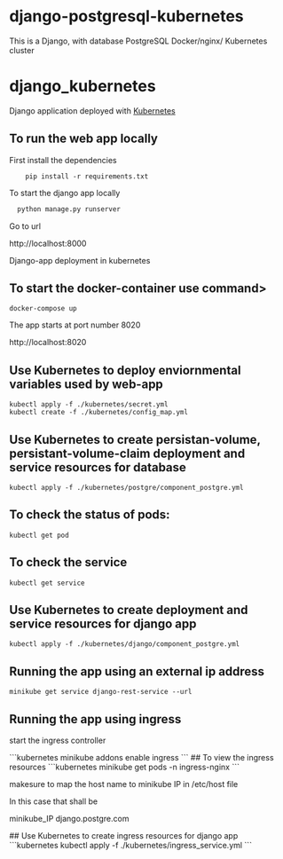 # django-postgresql-kubernetes
This is a Django, with database PostgreSQL Docker/nginx/ Kubernetes cluster
# django_kubernetes
Django application deployed with [Kubernetes](https://kubernetes.io)
## To run the web app locally
<p>First install the dependencies</p>

```
    pip install -r requirements.txt
```

<p> To start the django app locally </p>

```python
  python manage.py runserver
```
<p>Go to url</p>

http://localhost:8000
  
Django-app deployment in kubernetes
## To start the docker-container use command>
```docker
docker-compose up
```
<p>The app starts at port number 8020</p>

http://localhost:8020

## Use Kubernetes to deploy enviornmental variables used by web-app
```kubernetes
kubectl apply -f ./kubernetes/secret.yml
kubectl create -f ./kubernetes/config_map.yml
```
## Use Kubernetes to create persistan-volume, persistant-volume-claim deployment and service resources for database
```kubernetes
kubectl apply -f ./kubernetes/postgre/component_postgre.yml
```

## To check the status of pods:
```kubernetes
kubectl get pod
```
## To check the service
```kubernetes
kubectl get service
```
## Use Kubernetes to create deployment and service resources for django app
```kubernetes
kubectl apply -f ./kubernetes/django/component_postgre.yml
```
## Running the app using an external ip address
```kubernetes
minikube get service django-rest-service --url
```
## Running the app using ingress
<p>start the ingress controller</p>
```kubernetes
minikube addons enable ingress
```
## To view the ingress resources
```kubernetes
minikube get pods -n ingress-nginx
```
<p>makesure to map the host name to minikube IP in /etc/host file</p>
<p>In this case that shall be</p>
<p>minikube_IP django.postgre.com<p>
## Use Kubernetes to create ingress resources for django app
```kubernetes
kubectl apply -f ./kubernetes/ingress_service.yml
```
